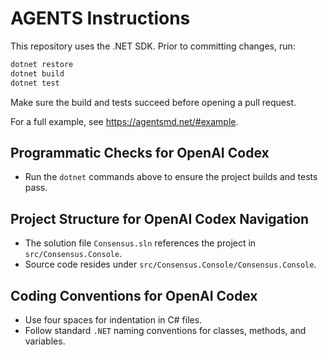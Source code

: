# AGENTS Instructions

This repository uses the .NET SDK. Prior to committing changes, run:

```bash
dotnet restore
dotnet build
dotnet test
```

Make sure the build and tests succeed before opening a pull request.

For a full example, see <https://agentsmd.net/#example>.

## Programmatic Checks for OpenAI Codex
- Run the `dotnet` commands above to ensure the project builds and tests pass.

## Project Structure for OpenAI Codex Navigation
- The solution file `Consensus.sln` references the project in `src/Consensus.Console`.
- Source code resides under `src/Consensus.Console/Consensus.Console`.

## Coding Conventions for OpenAI Codex
- Use four spaces for indentation in C# files.
- Follow standard `.NET` naming conventions for classes, methods, and variables.
